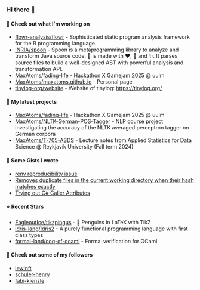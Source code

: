 ### Hi there 👋

#### 👷 Check out what I'm working on

- [flowr-analysis/flowr](https://github.com/flowr-analysis/flowr) - Sophisticated static program analysis framework for the R programming language.
- [INRIA/spoon](https://github.com/INRIA/spoon) - Spoon is a metaprogramming library to analyze and transform Java source code. :spoon: is made with :heart:, :beers: and :sparkles:. It parses source files to build a well-designed AST with powerful analysis and transformation API.
- [MaxAtoms/fading-life](https://github.com/MaxAtoms/fading-life) - Hackathon X Gamejam 2025 @ uulm
- [MaxAtoms/maxatoms.github.io](https://github.com/MaxAtoms/maxatoms.github.io) - Personal page
- [tinylog-org/website](https://github.com/tinylog-org/website) - Website of tinylog: https://tinylog.org/

#### 🌱 My latest projects

- [MaxAtoms/fading-life](https://github.com/MaxAtoms/fading-life) - Hackathon X Gamejam 2025 @ uulm
- [MaxAtoms/NLTK-German-POS-Tagger](https://github.com/MaxAtoms/NLTK-German-POS-Tagger) - NLP course project investigating the accuracy of the NLTK averaged perceptron tagger on German corpora
- [MaxAtoms/T-705-ASDS](https://github.com/MaxAtoms/T-705-ASDS) - Lecture notes from Applied Statistics for Data Science @ Reykjavík University (Fall term 2024)

#### 📓 Some Gists I wrote

- [renv reproducibility issue](https://gist.github.com/fa19949eb41f7bdc24277cc49a73de2f)
- [Removes duplicate files in the current working directory when their hash matches exactly](https://gist.github.com/adb1a103726545c84d591b7be5eec134)
- [Trying out C# Caller Attributes](https://gist.github.com/9b9f14f7bab6d7ed7a64316d211d5f5d)

#### ⭐ Recent Stars

- [EagleoutIce/tikzpingus](https://github.com/EagleoutIce/tikzpingus) - 🐧 Penguins in LaTeX with TikZ
- [idris-lang/Idris2](https://github.com/idris-lang/Idris2) - A purely functional programming language with first class types
- [formal-land/coq-of-ocaml](https://github.com/formal-land/coq-of-ocaml) - Formal verification for OCaml

#### 👯 Check out some of my followers

- [lewinft](https://github.com/lewinft)
- [schuler-henry](https://github.com/schuler-henry)
- [fabi-kienzle](https://github.com/fabi-kienzle)
